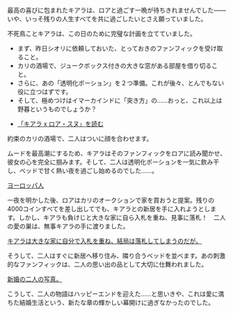<!-- title: そして、セスビアン・レックス。 -->
<!-- relationship: Marriage -->

最高の喜びに包まれたキアラは、ロアと過ごす一晩が待ちきれませんでした——いや、いっそ残りの人生すべてを共に過ごしたいとさえ願っていました。

不死鳥ことキアラは、この日のために完璧な計画を立てていました。

- まず、昨日シオリに依頼しておいた、とっておきのファンフィックを受け取ること。
- カリの酒場で、ジュークボックス付きの大きな窓がある部屋を借り切ること。
- さらに、あの「透明化ポーション」を２つ準備。これが後々、とんでもない役に立つはずです。
- そして、極めつけはイマーカインドに「突き方」の……おっと、これ以上は野暮というものでしょうか？

* [「キアラ x ロア・スヌ」を読む](#text:kiara-roa-snu)

約束のカリの酒場で、二人はついに顔を合わせます。

ムードを最高潮にするため、キアラはそのファンフィックをロアに読み聞かせ、彼女の心を完全に掴みます。そして、二人は透明化ポーションを一気に飲み干し、ベッドで甘く熱い夜を過ごし始めるのでした……。

[ヨーロッパ人](#embed:https://www.youtube.com/live/8E8Dsgs5e50?si=Cfv40DbMZLJijbq9&t=2031)

一夜を明かした後、ロアはカリのオークションで家を買おうと提案。残りの4000コインすべてを差し出してでも、キアラとの新居を手に入れようとします。しかし、キアラも負けじと大きな家に自ら入札を重ね、見事に落札！　二人の愛の巣は、無事キアラの手に渡りました。

[キアラは大きな家に自分で入札を重ね、結局は落札してしまうのだが。](https://www.youtube.com/live/8E8Dsgs5e50?si=RxtfN_wMGm29Xkzv&t=3612)

そうして、二人はすぐに新居へ移り住み、隣り合うベッドを並べます。あの刺激的なファンフィックは、二人の思い出の品として大切に仕舞われました。

[新婚の二人の写真。](#embed:https://www.youtube.com/live/8E8Dsgs5e50?si=ekcHIcDyu86fONhG&t=5322)

こうして、二人の物語はハッピーエンドを迎えた……と思いきや、これは愛に満ちた結婚生活という、新たな章の輝かしい幕開けに過ぎなかったのでした。
